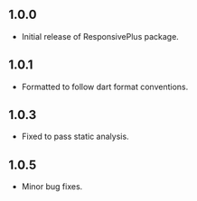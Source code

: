 ## 1.0.0

- Initial release of ResponsivePlus package.

## 1.0.1

- Formatted to follow dart format conventions.

## 1.0.3

- Fixed to pass static analysis.

## 1.0.5

- Minor bug fixes.
